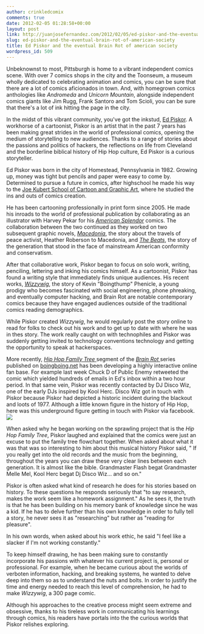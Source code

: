 ```yaml
---
author: crinkledcomix
comments: true
date: 2012-02-05 01:28:58+00:00
layout: post
link: http://juanjosefernandez.com/2012/02/05/ed-piskor-and-the-eventual-brain-rot-of-american-society/
slug: ed-piskor-and-the-eventual-brain-rot-of-american-society
title: Ed Piskor and the eventual Brain Rot of american society
wordpress_id: 509
---
```


Unbeknownst to most, Pittsburgh is home to a vibrant independent comics scene. With over 7 comics shops in the city and the Toonseum, a museum wholly dedicated to celebrating animation and comics, you can be sure that there are a lot of comics aficionados in town. And, with homegrown comics anthologies like _Andromeda_ and _Unicorn Mountain_, alongside independent comics giants like Jim Rugg, Frank Santoro and Tom Scioli, you can be sure that there's a lot of ink hitting the page in the city.

In the midst of this vibrant community, you've got the inkstud, [Ed Piskor](http://edpiskor.com/). A workhorse of a cartoonist, Piskor is an artist that in the past 7 years has been making great strides in the world of professional comics, opening the medium of storytelling to new audiences. Thanks to a range of stories about the passions and politics of hackers, the reflections on life from Cleveland and the borderline biblical history of Hip Hop culture, Ed Piskor is a curious storyteller.

Ed Piskor was born in the city of Homestead, Pennsylvania in 1982. Growing up, money was tight but pencils and paper were easy to come by. Determined to pursue a future in comics, after highschool he made his way to the [Joe Kubert School of Cartoon and Graphic Art](http://www.kubertschool.edu/), where he studied the ins and outs of comics creation.

He has been cartooning professionally in print form since 2005. He made his inroads to the world of professional publication by collaborating as an illustrator with Harvey Pekar for his _[American Splendor](http://en.wikipedia.org/wiki/American_Splendor)_ comics. The collaboration between the two continued as they worked on two subsequent graphic novels, _[Macedonia](http://www.amazon.com/Macedonia-Harvey-Pekar/dp/0345498992)_, the story about the travels of peace activist, Heather Roberson to Macedonia, and _[The Beats](http://www.copaceticcomics.com/comics/795)_, the story of the generation that stood in the face of mainstream American conformity and conservatism.

After that collaborative work, Piskor began to focus on solo work, writing, penciling, lettering and inking his comics himself. As a cartoonist, Piskor has found a writing style that immediately finds unique audiences. His recent works, _[Wizzywig](http://www.edpiskor.com/wizzy.html)_, the story of Kevin "Boingthump" Phenicle, a young prodigy who becomes fascinated with social engineering, phone phreaking, and eventually computer hacking, and Brain Rot are notable contemporary comics because they have engaged audiences outside of the traditional comics reading demographics.

While Piskor created _Wizzywig_, he would regularly post the story online to read for folks to check out his work and to get up to date with where he was in thes story. The work really caught on with technophiles and Piskor was suddenly getting invited to technology conventions technology and getting the opportunity to speak at hackerspaces.

More recently, [_Hip Hop Family Tree_ ](http://boingboing.net/2012/01/10/brain-rot-hip-hop-family-tree.html)segment of the [_Brain Rot_ ](http://boingboing.net/tag/brain-rot)series published on [boingboing.net](http://boingboing.net/) has been developing a highly interactive online fan base. For example last week Chuck D of Public Enemy retweeted the comic which yielded hundreds of emails in Ed's inbox within a two hour period. In that same vein, Piskor was recently contacted by DJ Disco Wiz, one of the early DJs inspired by Kool Herc. Disco Wiz got in touch with Piskor because Piskor had depicted a historic incident during the blackout and loots of 1977. Although a little known figure in the history of Hip Hop, here was this underground figure getting in touch with Piskor via facebook.[![](http://fernandezjuanjose.files.wordpress.com/2012/02/screen-shot-2012-02-02-at-11-40-05-am.png)](http://fernandezjuanjose.files.wordpress.com/2012/02/screen-shot-2012-02-02-at-11-40-05-am.png)

When asked why he began working on the sprawling project that is the _Hip Hop Family Tree_, Piskor laughed and explained that the comics were just an excuse to put the family tree flowchart together. When asked about what it was that was so interesting to him about this musical history Piskor said, " If you really get into the old records and the music from the beginning, throughout the years you can draw these very clear lines between each generation. It is almost like the bible. Grandmaster Flash begat Grandmaster Melle Mel, Kool Herc begat Dj Disco Wiz… and so on."

Piskor is often asked what kind of research he does for his stories based on history. To these questions he responds seriously that "to say research, makes the work seem like a homework assignment." As he sees it, the truth is that he has been building on his memory bank of knowledge since he was a kid. If he has to delve further than his own knowledge in order to fully tell a story, he never sees it as "researching" but rather as "reading for pleasure".

In his own words, when asked about his work ethic, he said "I feel like a slacker if I'm not working constantly."

To keep himself drawing, he has been making sure to constantly incorporate his passions with whatever his current project is, personal or professional. For example, when he became curious about the worlds of verboten information, hacking, and breaking systems, he wanted to delve deep into them so as to understand the nuts and bolts. In order to justify the time and energy needed to reach this level of comprehension, he had to make _Wizzywig_, a 300 page comic.

Although his approaches to the creative process might seem extreme and obsessive, thanks to his tireless work in communicating his learnings through comics, his readers have portals into the the curious worlds that Piskor relishes exploring.
